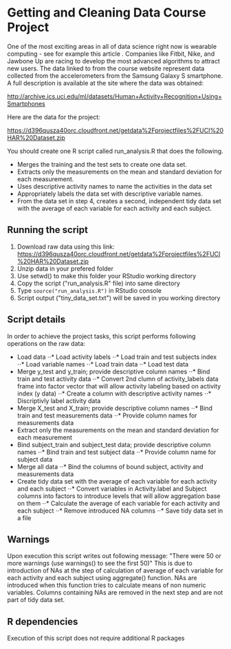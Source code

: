 ﻿# Getting and Cleaning Data Course Project
One of the most exciting areas in all of data science right now is wearable computing - see for example this article . Companies like Fitbit, Nike, and Jawbone Up are racing to develop the most advanced algorithms to attract new users. The data linked to from the course website represent data collected from the accelerometers from the Samsung Galaxy S smartphone. A full description is available at the site where the data was obtained: 

http://archive.ics.uci.edu/ml/datasets/Human+Activity+Recognition+Using+Smartphones 

Here are the data for the project: 

https://d396qusza40orc.cloudfront.net/getdata%2Fprojectfiles%2FUCI%20HAR%20Dataset.zip 

You should create one R script called run_analysis.R that does the following. 
* Merges the training and the test sets to create one data set.
* Extracts only the measurements on the mean and standard deviation for each measurement. 
* Uses descriptive activity names to name the activities in the data set
* Appropriately labels the data set with descriptive variable names. 
* From the data set in step 4, creates a second, independent tidy data set with the average of each variable for each activity and each subject.

## Running the script
1. Download raw data using this link: https://d396qusza40orc.cloudfront.net/getdata%2Fprojectfiles%2FUCI%20HAR%20Dataset.zip
2. Unzip data in your prefered folder
3. Use setwd() to make this folder your RStudio working directory
4. Copy the script ("run_analysis.R" file) into same directory
5. Type ```source("run_analysis.R")``` in RStudio console
6. Script output ("tiny_data_set.txt") will be saved in you working directory

## Script details
In order to achieve the project tasks, this script performs following operations on the raw data:
* Load data
⋅⋅* Load activity labels
⋅⋅* Load train and test subjects index
⋅⋅* Load variable names
⋅⋅* Load train data
⋅⋅* Load test data
* Merge y_test and y_train; provide descriptive column names
⋅⋅* Bind train and test activity data
⋅⋅* Convert 2nd clumn of activity_labels data frame into factor vector that will allow activity labeling based on activity index (y data)
⋅⋅* Create a column with descriptive activity names
⋅⋅* Discriptivly label activity data
* Merge X_test and X_train; provide descriptive column names
⋅⋅* Bind train and test measurements data
⋅⋅* Provide column names for measurements data
* Extract only the measurements on the mean and standard deviation for each measurement
* Bind subject_train and subject_test data; provide descriptive column names
⋅⋅* Bind train and test subject data
⋅⋅* Provide column name for subject data
* Merge all data
⋅⋅* Bind the columns of bound subject, activity and measurements data
* Create tidy data set with the average of each variable for each activity and each subject
⋅⋅* Convert variables in Activity.label and Subject columns into factors to introduce levels that will allow aggregation base on them
⋅⋅* Calculate the average of each variable for each activity and each subject
⋅⋅* Remove introduced NA columns
⋅⋅* Save tidy data set in a file


## Warnings
Upon execution this script writes out following message: "There were 50 or more warnings (use warnings() to see the first 50)"
This is due to introduction of NAs at the step of calculation of average of each variable for each activity and each subject using aggregate() function.
NAs are introduced when this function tries to calculate means of non numeric variables.
Columns containing NAs are removed in the next step and are not part of tidy data set.

## R dependencies
Execution of this script does not require additional R packages